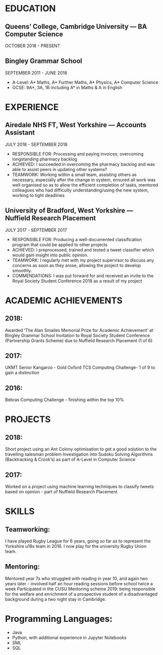 # EDUCATION
## Queens’ College, Cambridge University — BA Computer Science
OCTOBER 2018 - PRESENT
## Bingley Grammar School
SEPTEMBER 2011 - JUNE 2018
- A-Level: A* Maths, A* Further Maths, A* Physics, A* Computer Science
- GCSE: 9A*, 3A, 1B including A* in Maths & A in English

# EXPERIENCE
## Airedale NHS FT, West Yorkshire — Accounts Assistant
JULY 2018 - SEPTEMBER 2018
- RESPONSIBLE FOR: Processing and paying invoices; overcoming longstanding pharmacy backlog
- ACHIEVED: I succeeded in overcoming the pharmacy backlog and was able to assist peers in updating other systems?
- TEAMWORK: Working within a small team, assisting others as necessary, especially after the change in system, ensured all work was well organised so as to allow the efficient completion of tasks, mentored colleagues who had difficulty understanding/using the new system, working to tight deadlines

## University of Bradford, West Yorkshire — Nuffield Research Placement
JULY 2017 - SEPTEMBER 2017
- RESPONSIBLE FOR: Producing a well-documented classification program that could be applied to other projects
- ACHIEVED: I preprocessed, trained and tested a tweet classifier which would gain insight into public opinion.
- TEAMWORK: I regularly met with my project supervisor to discuss any concerns as soon as they arose, allowing the project to develop smoothly. 
- COMMENDATIONS: I was put forward for and received an invite to the Royal Society Student Conference 2018 as a result of my project

# ACADEMIC ACHIEVEMENTS
## 2018:
Awarded ‘The Alan Smailes Memorial Prize for Academic Achievement’ at Bingley Grammar School
Invitation to Royal Society Student Conference (Partnership Grants Scheme) due to Nuffield Research Placement (1 of 6)
## 2017:
UKMT Senior Kangaroo - Gold
Oxford TCS Computing Challenge- 1 of 9 to gain a distinction
## 2016:
Bebras Computing Challenge - finishing within the top 10%

# PROJECTS
## 2018:
Short project using an Ant Colony optimisation to get a good solution to the travelling salesman problem
Investigation into Sudoku Solving Algorithms (Backtracking & Crook’s) as part of A-Level in Computer Science
## 2017:
Worked on a project using machine learning techniques to classify tweets based on opinion - part of Nuffield Research Placement

# SKILLS
## Teamworking:
I have played Rugby League for 6 years, going so far as to represent the Yorkshire u18s team in 2016. I now play for the university Rugby Union team. 
## Mentoring:
Mentored year 7s who struggled with reading in year 10, and again two years later - involved half an hour reading sessions before school twice a week
Participated in the CUSU Mentoring scheme 2019: being responsible for the welfare and enrichment of a prospective student of a disadvantaged background during a two night stay in Cambridge.

# Programming Languages:
- Java
- Python, with additional experience in Jupyter Notebooks
- SML
- SQL

